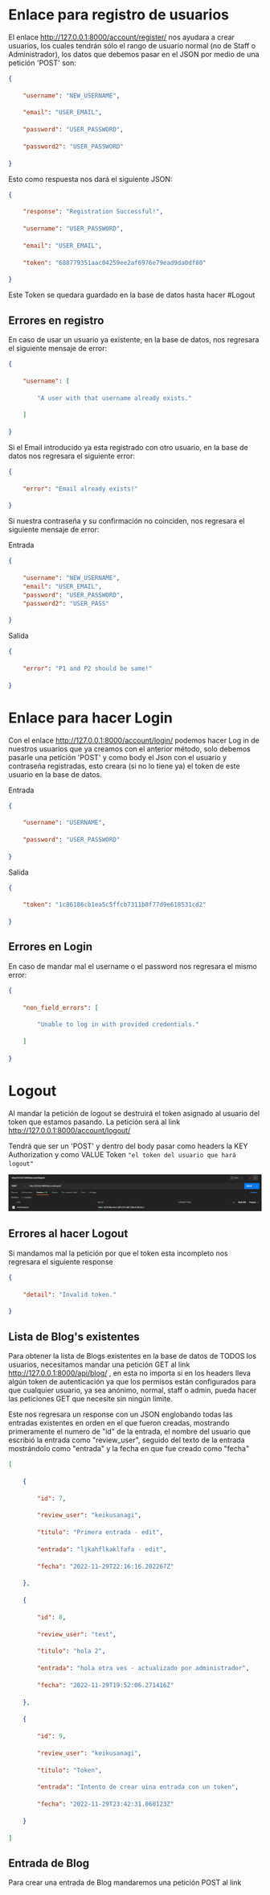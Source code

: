 # Enlace para registro de usuarios

El enlace http://127.0.0.1:8000/account/register/ nos ayudara a crear usuarios, los cuales tendrán sólo el rango de usuario normal (no de Staff o Administrador), los datos que debemos pasar en el JSON por medio de una petición 'POST' son:

```Json
{

    "username": "NEW_USERNAME",

    "email": "USER_EMAIL",

    "password": "USER_PASSWORD",

    "password2": "USER_PASSWORD"

}
```

Esto como respuesta nos dará el siguiente JSON:

```Json
{

    "response": "Registration Successful!",

    "username": "USER_PASSWORD",

    "email": "USER_EMAIL",

    "token": "688779351aac04259ee2af6976e79ead9da0df80"

}
```

Este Token se quedara guardado en la base de datos hasta hacer #Logout

## Errores en registro

En caso de usar un usuario ya existente, en la base de datos, nos regresara el siguiente mensaje de error:

```Json
{

    "username": [

        "A user with that username already exists."

    ]

}
```

Si el Email introducido ya esta registrado con otro usuario, en la base de datos nos regresara el siguiente error:

```Json
{

    "error": "Email already exists!"

}
```


Si nuestra contraseña y su confirmación no coinciden, nos regresara el siguiente mensaje de error:

Entrada
```Json
{

    "username": "NEW_USERNAME",
    "email": "USER_EMAIL",
    "password": "USER_PASSWORD",
    "password2": "USER_PASS"

}
```

Salida
```Json
{

    "error": "P1 and P2 should be same!"

}

```


# Enlace para hacer Login

Con el enlace http://127.0.0.1:8000/account/login/ podemos hacer Log in de nuestros usuarios que ya creamos con el anterior método, solo debemos pasarle una petición 'POST' y como body el Json con el usuario y contraseña registradas, esto creara (si no lo tiene ya) el token de este usuario en la base de datos.

Entrada
```Json
{

    "username": "USERNAME",

    "password": "USER_PASSWORD"

}
```

Salida
```Json
{

    "token": "1c86186cb1ea5c5ffcb7311b8f77d9e618531cd2"

}
```


## Errores en Login


En caso de mandar mal el username o el password nos regresara el mismo error:

```Json
{

    "non_field_errors": [

        "Unable to log in with provided credentials."

    ]

}
```


# Logout

Al mandar la petición de logout se destruirá el token asignado al usuario del token que estamos pasando. La petición será al link http://127.0.0.1:8000/account/logout/ 

Tendrá que ser un 'POST' y dentro del body pasar como headers la KEY Authorization y como VALUE Token ``"el token del usuario que hará logout"``

![image](/IMG/Pasted%20image%2020221130195948.png)

## Errores al hacer Logout

Si mandamos mal la petición por que el token esta incompleto nos regresara el siguiente response

```JSON
{

    "detail": "Invalid token."

}
```


## Lista de Blog's existentes

Para obtener la lista de Blogs existentes en la base de datos de TODOS los usuarios, necesitamos mandar una petición GET al link http://127.0.0.1:8000/api/blog/ , en esta no importa si en los headers lleva algún token de autenticación ya que los permisos están configurados para que cualquier usuario, ya sea anónimo, normal, staff o admin, pueda hacer las peticiones GET que necesite sin ningún limite.

Este nos regresara un response con un JSON englobando todas las entradas existentes en orden en el que fueron creadas, mostrando primeramente el numero de "id" de la entrada, el nombre del usuario que escribió la entrada como "review_user", seguido del texto de la entrada mostrándolo como "entrada" y la fecha en que fue creado como "fecha"


```Json
[

    {

        "id": 7,

        "review_user": "keikusanagi",

        "titulo": "Primera entrada - edit",

        "entrada": "ljkahflkaklfafa - edit",

        "fecha": "2022-11-29T22:16:16.202267Z"

    },

    {

        "id": 8,

        "review_user": "test",

        "titulo": "hola 2",

        "entrada": "hola otra ves - actualizado por administrador",

        "fecha": "2022-11-29T19:52:06.271416Z"

    },

    {

        "id": 9,

        "review_user": "keikusanagi",

        "titulo": "Token",

        "entrada": "Intento de crear uina entrada con un token",

        "fecha": "2022-11-29T23:42:31.068123Z"

    }

]
```

## Entrada de Blog

Para crear una entrada de Blog mandaremos una petición POST al link 